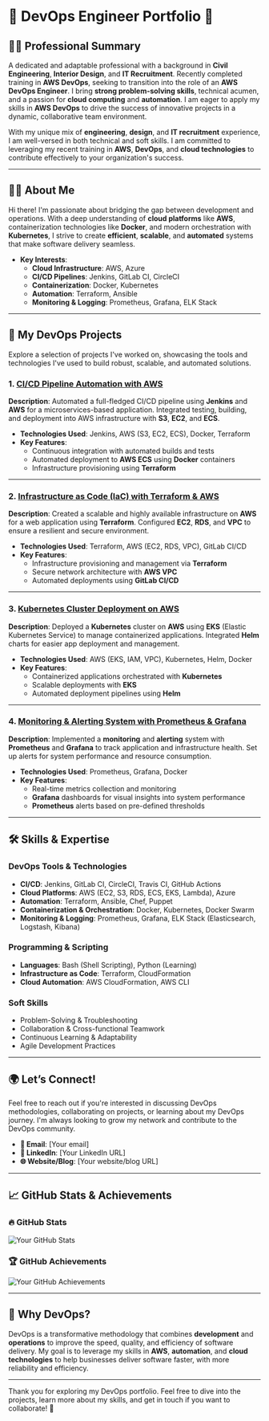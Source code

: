 # 🌟 **DevOps Engineer Portfolio** 🌟

## 👨‍💼 **Professional Summary**

A dedicated and adaptable professional with a background in **Civil Engineering**, **Interior Design**, and **IT Recruitment**. Recently completed training in **AWS DevOps**, seeking to transition into the role of an **AWS DevOps Engineer**. I bring **strong problem-solving skills**, technical acumen, and a passion for **cloud computing** and **automation**. I am eager to apply my skills in **AWS DevOps** to drive the success of innovative projects in a dynamic, collaborative team environment.

With my unique mix of **engineering**, **design**, and **IT recruitment** experience, I am well-versed in both technical and soft skills. I am committed to leveraging my recent training in **AWS**, **DevOps**, and **cloud technologies** to contribute effectively to your organization's success.

---

## 🧑‍💻 **About Me**

Hi there! I'm passionate about bridging the gap between development and operations. With a deep understanding of **cloud platforms** like **AWS**, containerization technologies like **Docker**, and modern orchestration with **Kubernetes**, I strive to create **efficient**, **scalable**, and **automated** systems that make software delivery seamless.

- **Key Interests**:  
  - **Cloud Infrastructure**: AWS, Azure  
  - **CI/CD Pipelines**: Jenkins, GitLab CI, CircleCI  
  - **Containerization**: Docker, Kubernetes  
  - **Automation**: Terraform, Ansible  
  - **Monitoring & Logging**: Prometheus, Grafana, ELK Stack  

---

## 🚀 **My DevOps Projects**

Explore a selection of projects I've worked on, showcasing the tools and technologies I've used to build robust, scalable, and automated solutions.

### 1. **[CI/CD Pipeline Automation with AWS](link-to-repo)**  
**Description**: Automated a full-fledged CI/CD pipeline using **Jenkins** and **AWS** for a microservices-based application. Integrated testing, building, and deployment into AWS infrastructure with **S3**, **EC2**, and **ECS**.
- **Technologies Used**: Jenkins, AWS (S3, EC2, ECS), Docker, Terraform  
- **Key Features**:  
  - Continuous integration with automated builds and tests  
  - Automated deployment to **AWS ECS** using **Docker** containers  
  - Infrastructure provisioning using **Terraform**  

---

### 2. **[Infrastructure as Code (IaC) with Terraform & AWS](link-to-repo)**  
**Description**: Created a scalable and highly available infrastructure on **AWS** for a web application using **Terraform**. Configured **EC2**, **RDS**, and **VPC** to ensure a resilient and secure environment.
- **Technologies Used**: Terraform, AWS (EC2, RDS, VPC), GitLab CI/CD  
- **Key Features**:  
  - Infrastructure provisioning and management via **Terraform**  
  - Secure network architecture with **AWS VPC**  
  - Automated deployments using **GitLab CI/CD**  

---

### 3. **[Kubernetes Cluster Deployment on AWS](link-to-repo)**  
**Description**: Deployed a **Kubernetes** cluster on **AWS** using **EKS** (Elastic Kubernetes Service) to manage containerized applications. Integrated **Helm** charts for easier app deployment and management.
- **Technologies Used**: AWS (EKS, IAM, VPC), Kubernetes, Helm, Docker  
- **Key Features**:  
  - Containerized applications orchestrated with **Kubernetes**  
  - Scalable deployments with **EKS**  
  - Automated deployment pipelines using **Helm**

---

### 4. **[Monitoring & Alerting System with Prometheus & Grafana](link-to-repo)**  
**Description**: Implemented a **monitoring** and **alerting** system with **Prometheus** and **Grafana** to track application and infrastructure health. Set up alerts for system performance and resource consumption.
- **Technologies Used**: Prometheus, Grafana, Docker  
- **Key Features**:  
  - Real-time metrics collection and monitoring  
  - **Grafana** dashboards for visual insights into system performance  
  - **Prometheus** alerts based on pre-defined thresholds

---

## 🛠️ **Skills & Expertise**

### **DevOps Tools & Technologies**
- **CI/CD**: Jenkins, GitLab CI, CircleCI, Travis CI, GitHub Actions  
- **Cloud Platforms**: AWS (EC2, S3, RDS, ECS, EKS, Lambda), Azure  
- **Automation**: Terraform, Ansible, Chef, Puppet  
- **Containerization & Orchestration**: Docker, Kubernetes, Docker Swarm  
- **Monitoring & Logging**: Prometheus, Grafana, ELK Stack (Elasticsearch, Logstash, Kibana)  

### **Programming & Scripting**
- **Languages**: Bash (Shell Scripting), Python (Learning)  
- **Infrastructure as Code**: Terraform, CloudFormation  
- **Cloud Automation**: AWS CloudFormation, AWS CLI  

### **Soft Skills**
- Problem-Solving & Troubleshooting  
- Collaboration & Cross-functional Teamwork  
- Continuous Learning & Adaptability  
- Agile Development Practices  

---

## 🌍 **Let’s Connect!**

Feel free to reach out if you're interested in discussing DevOps methodologies, collaborating on projects, or learning about my DevOps journey. I'm always looking to grow my network and contribute to the DevOps community.

- **📧 Email**: [Your email]  
- **🔗 LinkedIn**: [Your LinkedIn URL]  
- **🌐 Website/Blog**: [Your website/blog URL]  

---

## 📈 **GitHub Stats & Achievements**

### 🔥 **GitHub Stats**
![Your GitHub Stats](https://github-readme-stats.vercel.app/api?username=yourusername&show_icons=true&hide_title=true&count_private=true&theme=radical)

### 🏆 **GitHub Achievements**
![Your GitHub Achievements](https://github-profile-trophy.vercel.app/?username=yourusername&theme=radical)

---

## 📜 **Why DevOps?**

DevOps is a transformative methodology that combines **development** and **operations** to improve the speed, quality, and efficiency of software delivery. My goal is to leverage my skills in **AWS**, **automation**, and **cloud technologies** to help businesses deliver software faster, with more reliability and efficiency.

---

Thank you for exploring my DevOps portfolio. Feel free to dive into the projects, learn more about my skills, and get in touch if you want to collaborate! 🌟
